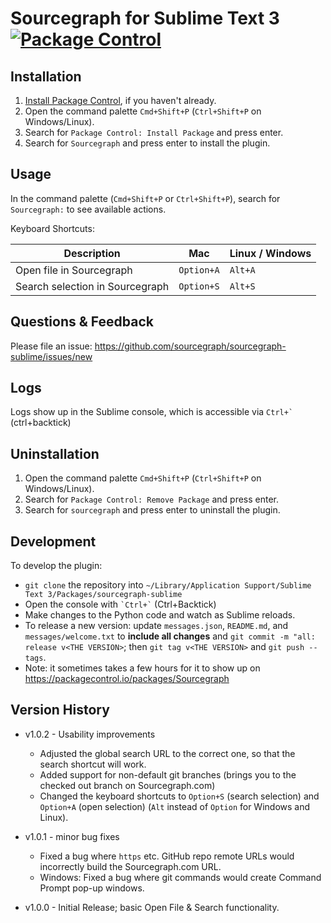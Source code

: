 # Sourcegraph for Sublime Text 3 [![Package Control](https://img.shields.io/packagecontrol/dt/Sourcegraph.svg)]()

## Installation

1. [Install Package Control](https://packagecontrol.io/installation), if you haven't already.
1. Open the command palette `Cmd+Shift+P` (`Ctrl+Shift+P` on Windows/Linux).
2. Search for `Package Control: Install Package` and press enter.
3. Search for `Sourcegraph` and press enter to install the plugin.


## Usage

In the command palette (`Cmd+Shift+P` or `Ctrl+Shift+P`), search for `Sourcegraph:` to see available actions.

Keyboard Shortcuts:

| Description                     | Mac        | Linux / Windows |
|---------------------------------|------------|-----------------|
| Open file in Sourcegraph        | `Option+A` | `Alt+A`         |
| Search selection in Sourcegraph | `Option+S` | `Alt+S`         |


## Questions & Feedback

Please file an issue: https://github.com/sourcegraph/sourcegraph-sublime/issues/new


## Logs

Logs show up in the Sublime console, which is accessible via ``` Ctrl+` ``` (ctrl+backtick)


## Uninstallation

1. Open the command palette `Cmd+Shift+P` (`Ctrl+Shift+P` on Windows/Linux).
2. Search for `Package Control: Remove Package` and press enter.
3. Search for `sourcegraph` and press enter to uninstall the plugin.


## Development

To develop the plugin:

- `git clone` the repository into `~/Library/Application Support/Sublime Text 3/Packages/sourcegraph-sublime`
- Open the console with ``` `Ctrl+` ``` (Ctrl+Backtick)
- Make changes to the Python code and watch as Sublime reloads.
- To release a new version: update `messages.json`, `README.md`, and `messages/welcome.txt` to **include all changes** and `git commit -m "all: release v<THE VERSION>`; then `git tag v<THE VERSION>` and `git push --tags`.
- Note: it sometimes takes a few hours for it to show up on https://packagecontrol.io/packages/Sourcegraph


## Version History

- v1.0.2 - Usability improvements
    - Adjusted the global search URL to the correct one, so that the search shortcut will work.
    - Added support for non-default git branches (brings you to the checked out branch on Sourcegraph.com)
    - Changed the keyboard shortcuts to `Option+S` (search selection) and `Option+A` (open selection) (`Alt` instead of `Option` for Windows and Linux).

- v1.0.1 - minor bug fixes
    - Fixed a bug where `https` etc. GitHub repo remote URLs would incorrectly build the Sourcegraph.com URL.
    - Windows: Fixed a bug where git commands would create Command Prompt pop-up windows.

- v1.0.0 - Initial Release; basic Open File & Search functionality.
